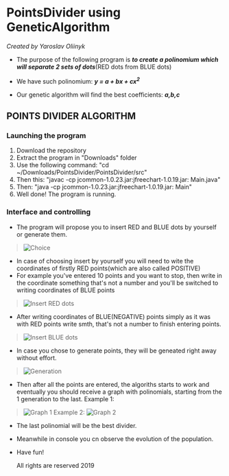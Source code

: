 # PointsDivider using GeneticAlgorithm
*Created by Yaroslav Oliinyk*

* The purpose of the following program is 
***to create a polinomium which will separate 2 sets of dots***(RED dots from BLUE dots)

* We have such polinomium: ***y = a + bx + cx<sup>2</sup>***

* Our genetic algorithm will find the best coefficients: ***a,b,c***

## POINTS DIVIDER ALGORITHM
 
### Launching the program
 
1. Download the repository
2. Extract the program in "Downloads" folder
3. Use the following command: "cd ~/Downloads/PointsDivider/PointsDivider/src"
4. Then this: "javac -cp jcommon-1.0.23.jar:jfreechart-1.0.19.jar: Main.java"
5. Then: "java -cp jcommon-1.0.23.jar:jfreechart-1.0.19.jar: Main"
6. Well done! The program is running.

### Interface and controlling

* The program will propose you to insert RED and BLUE dots by yourself or generate them.
>![Choice](https://raw.githubusercontent.com/yaroslavoliinyk/PointsDivider_GeneticAlgorithm/master/pics/1.png)
* In case of choosing insert by yourself you will need to wite the coordinates of firstly RED points(which are also called POSITIVE)
* For example you've entered 10 points and you want to stop, then write in the coordinate something that's not a number and you'll be switched to writing coordinates of BLUE points
>![Insert RED dots](https://raw.githubusercontent.com/yaroslavoliinyk/PointsDivider_GeneticAlgorithm/master/pics/5.png)
* After writing coordinates of BLUE(NEGATIVE) points simply as it was with RED points write smth, that's not a number to finish entering points.
>![Insert BLUE dots](https://raw.githubusercontent.com/yaroslavoliinyk/PointsDivider_GeneticAlgorithm/master/pics/6.png)
* In case you chose to generate points, they will be geneated right away without effort.
>![Generation](https://raw.githubusercontent.com/yaroslavoliinyk/PointsDivider_GeneticAlgorithm/master/pics/4.png)
* Then after all the points are entered, the algoriths starts to work and eventually you should receive a graph with polinomials, starting from the 1 generation to the last.
Example 1:
>![Graph 1](https://raw.githubusercontent.com/yaroslavoliinyk/PointsDivider_GeneticAlgorithm/master/pics/2.png)
Example 2:
>![Graph 2](https://raw.githubusercontent.com/yaroslavoliinyk/PointsDivider_GeneticAlgorithm/master/pics/3.png)
* The last polinomial will be the best divider.
* Meanwhile in console you cn observe the evolution of the population.
* Have fun!

	All rights are reserved
		2019


